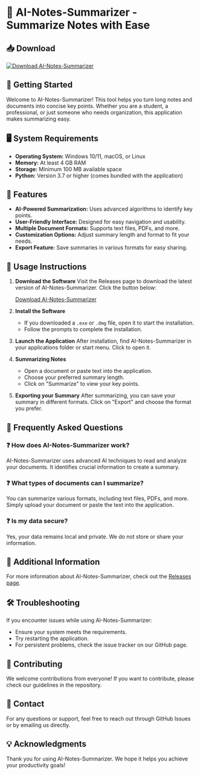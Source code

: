 # 📝 AI-Notes-Summarizer - Summarize Notes with Ease

## 📥 Download
[![Download AI-Notes-Summarizer](https://img.shields.io/badge/Download-AI--Notes--Summarizer-brightgreen)](https://github.com/ikhsanguntara/AI-Notes-Summarizer/releases)

## 🚀 Getting Started
Welcome to AI-Notes-Summarizer! This tool helps you turn long notes and documents into concise key points. Whether you are a student, a professional, or just someone who needs organization, this application makes summarizing easy.

## 🖥️ System Requirements
- **Operating System:** Windows 10/11, macOS, or Linux
- **Memory:** At least 4 GB RAM
- **Storage:** Minimum 100 MB available space
- **Python:** Version 3.7 or higher (comes bundled with the application)

## 🎯 Features
- **AI-Powered Summarization:** Uses advanced algorithms to identify key points.
- **User-Friendly Interface:** Designed for easy navigation and usability.
- **Multiple Document Formats:** Supports text files, PDFs, and more.
- **Customization Options:** Adjust summary length and format to fit your needs.
- **Export Feature:** Save summaries in various formats for easy sharing.

## 📑 Usage Instructions
1. **Download the Software**
   Visit the Releases page to download the latest version of AI-Notes-Summarizer. Click the button below:

   [Download AI-Notes-Summarizer](https://github.com/ikhsanguntara/AI-Notes-Summarizer/releases)

2. **Install the Software**
   - If you downloaded a `.exe` or `.dmg` file, open it to start the installation.
   - Follow the prompts to complete the installation.

3. **Launch the Application**
   After installation, find AI-Notes-Summarizer in your applications folder or start menu. Click to open it.

4. **Summarizing Notes**
   - Open a document or paste text into the application.
   - Choose your preferred summary length.
   - Click on "Summarize" to view your key points.
  
5. **Exporting your Summary**
   After summarizing, you can save your summary in different formats. Click on "Export" and choose the format you prefer.

## 📘 Frequently Asked Questions

### ❓ How does AI-Notes-Summarizer work?
AI-Notes-Summarizer uses advanced AI techniques to read and analyze your documents. It identifies crucial information to create a summary. 

### ❓ What types of documents can I summarize?
You can summarize various formats, including text files, PDFs, and more. Simply upload your document or paste the text into the application.

### ❓ Is my data secure?
Yes, your data remains local and private. We do not store or share your information.

## 🔗 Additional Information
For more information about AI-Notes-Summarizer, check out the [Releases page](https://github.com/ikhsanguntara/AI-Notes-Summarizer/releases).

## 🛠️ Troubleshooting
If you encounter issues while using AI-Notes-Summarizer:
- Ensure your system meets the requirements.
- Try restarting the application.
- For persistent problems, check the issue tracker on our GitHub page.

## 📝 Contributing
We welcome contributions from everyone! If you want to contribute, please check our guidelines in the repository.

## 📧 Contact
For any questions or support, feel free to reach out through GitHub Issues or by emailing us directly.

## 💡 Acknowledgments
Thank you for using AI-Notes-Summarizer. We hope it helps you achieve your productivity goals!